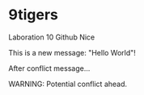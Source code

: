 # 9tigers
Laboration 10
Github
Nice


This is a new message: "Hello World"!

After conflict message...

WARNING: Potential conflict ahead.